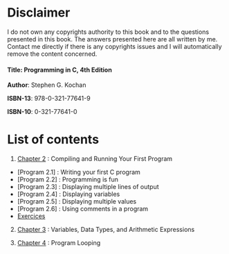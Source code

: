 # Disclaimer

I do not own any copyrights authority to this book and to the questions presented in this book. The answers presented here are all written by me. Contact me directly if there is any copyrights issues and I will automatically remove the content concerned.  

####  Title:    Programming in C, 4th Edition 
   **Author**:  Stephen G. Kochan 
   
   **ISBN-13**:  978-0-321-77641-9
   
   **ISBN-10**:  0-321-77641-0

# List of contents

1. [Chapter 2](https://github.com/j0mma/programming-languages/tree/main/C/book-answers/programming-in-c/chap2) : Compiling and Running Your First Program
  * [Program 2.1] : Writing your first C program
  * [Program 2.2] : Programming is fun
  * [Program 2.3] : Displaying multiple lines of output
  * [Program 2.4] : Displaying variables
  * [Program 2.5] : Displaying multiple values
  * [Program 2.6] : Using comments in a program
  * [Exercices](https://github.com/j0mma/programming-languages/tree/main/C/book-answers/programming-in-c/chap2) 

2. [Chapter 3](https://github.com/j0mma/programming-languages/tree/main/C/book-answers/programming-in-c/chap3) : Variables, Data Types, and Arithmetic Expressions

3. [Chapter 4](https://github.com/j0mma/programming-languages/tree/main/C/book-answers/programming-in-c/chap4) : Program Looping





